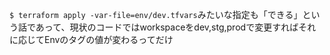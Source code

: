 `$ terraform apply -var-file=env/dev.tfvars`みたいな指定も「できる」という話であって、現状のコードではworkspaceをdev,stg,prodで変更すればそれに応じてEnvのタグの値が変わるってだけ

